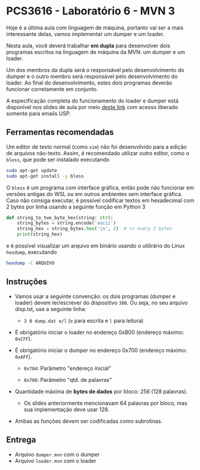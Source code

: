# PCS3616 - Laboratório 6 - MVN 3

Hoje é a última aula com linguagem de máquina, portanto vai ser a mais
interessante delas, vamos implementar um dumper e um loader.

Nesta aula, você deverá trabalhar **em dupla** para desenvolver dois
programas escritos na linguagem de máquina da MVN: um dumper e um
loader.

Um dos membros da dupla será o responsável pelo desenvolvimento do
dumper e o outro membro será responsável pelo desenvolvimento do loader.
Ao final do desenvolvimento, estes dois programas deverão funcionar
corretamente em conjunto.

A especificação completa do funcionamento do loader e dumper está
disponível nos slides de aula por meio
[deste link](https://drive.google.com/file/d/1oCtP5S192MhYEdF5Xw-bLgyUAXzcrRaN/view?usp=share_link)
com acesso liberado somente para emails USP.

## Ferramentas recomendadas

Um editor de texto normal (como `vim`) não foi desenvolvido para a edição
de arquivos não-texto. Assim, é recomendado utilizar outro editor, como
o `bless`, que pode ser instalado executando
```bash
sudo apt-get update
sudo apt-get install -y bless
```

O `bless` é um programa com interface gráfica, então pode não funcionar
em versões antigas do WSL ou em outros ambientes sem interface gráfica. 
Caso não consiga executar, é possível codificar textos em hexadecimal 
com 2 bytes por linha usando a seguinte função em Python 3
```python
def string_to_two_byte_hex(string: str):
    string_bytes = string.encode('ascii')
    string_hex = string_bytes.hex('\n', 2)  # \n every 2 bytes
    print(string_hex)
```
e é possível visualizar um arquivo em binário usando o utilirário do Linux
`hexdump`, executando
```bash
hexdump -C ARQUIVO
```

## Instruções

-   Vamos usar a seguinte convenção: os dois programas (dumper e loader)
devem ler/escrever do dispositivo `300`. Ou seja, no seu arquivo
disp.lst, use a seguinte linha:

    -   `3 0 dump.dat e/l` (`e` para escrita e `l` para leitura)

-   É obrigatório iniciar o loader no endereço 0xB00 (endereço máximo: `0xCFF`).

-   É obrigatório iniciar o dumper no endereço 0x700 (endereço máximo: `0xAFF`).

    -   `0x704`: Parâmetro "endereço inicial"

    -   `0x706`: Parâmetro "qtd. de palavras"

-   Quantidade máxima de **bytes de dados** por bloco: 256 (128 palavras).

    - Os slides anteriormente mencionavam 64 palavras por bloco, mas
    sua implementação deve usar 128.

-   Ambas as funções devem ser codificadas como subrotinas.

## Entrega
- Arquivo `dumper.mvn` com o dumper
- Arquivo `loader.mvn` com o loader

